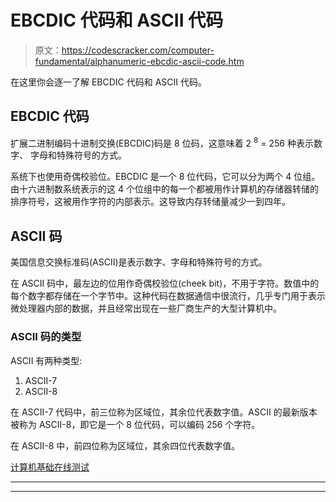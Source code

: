 # EBCDIC 代码和 ASCII 代码

> 原文：<https://codescracker.com/computer-fundamental/alphanumeric-ebcdic-ascii-code.htm>

在这里你会逐一了解 EBCDIC 代码和 ASCII 代码。

## EBCDIC 代码

扩展二进制编码十进制交换(EBCDIC)码是 8 位码，这意味着 2 <sup>8</sup> = 256 种表示数字、 字母和特殊符号的方式。

系统下也使用奇偶校验位。EBCDIC 是一个 8 位代码，它可以分为两个 4 位组。由十六进制数系统表示的这 4 个位组中的每一个都被用作计算机的存储器转储的排序符号，这被用作字符的内部表示。这导致内存转储量减少一到四年。

## ASCII 码

美国信息交换标准码(ASCII)是表示数字、字母和特殊符号的方式。

在 ASCII 码中，最左边的位用作奇偶校验位(cheek bit)，不用于字符。数值中的每个数字都存储在一个字节中。这种代码在数据通信中很流行，几乎专门用于表示微处理器内部的数据，并且经常出现在一些厂商生产的大型计算机中。

### ASCII 码的类型

ASCII 有两种类型:

1.  ASCII-7
2.  ASCII-8

在 ASCII-7 代码中，前三位称为区域位，其余位代表数字值。ASCII 的最新版本被称为 ASCII-8，即它是一个 8 位代码，可以编码 256 个字符。

在 ASCII-8 中，前四位称为区域位，其余四位代表数字值。

[计算机基础在线测试](/exam/showtest.php?subid=14)

* * *

* * *